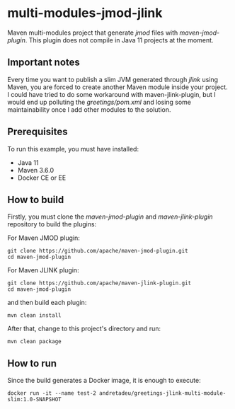 # multi-modules-jmod-jlink

Maven multi-modules project that generate *jmod* files with *maven-jmod-plugin*.
This plugin does not compile in Java 11 projects at the moment.

## Important notes

Every time you want to publish a slim JVM generated through *jlink* using Maven, you are
forced to create another Maven module inside your project. I could have tried to do some
workaround with maven-jlink-plugin, but I would end up polluting the *greetings/pom.xml*
and losing some maintainability once I add other modules to the solution.

## Prerequisites

To run this example, you must have installed:

- Java 11
- Maven 3.6.0
- Docker CE or EE

## How to build

Firstly, you must clone the *maven-jmod-plugin* and *maven-jlink-plugin* repository to build the plugins:

For Maven JMOD plugin:

```{bash}
git clone https://github.com/apache/maven-jmod-plugin.git
cd maven-jmod-plugin
```

For Maven JLINK plugin:

```{bash}
git clone https://github.com/apache/maven-jlink-plugin.git
cd maven-jmod-plugin
```

and then build each plugin:

```{bash}
mvn clean install
```

After that, change to this project's directory and run:

```{bash}
mvn clean package
```

## How to run

Since the build generates a Docker image, it is enough to execute:

```{bash}
docker run -it --name test-2 andretadeu/greetings-jlink-multi-module-slim:1.0-SNAPSHOT
```